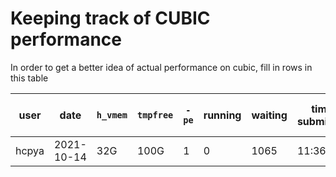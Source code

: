 # Keeping track of CUBIC performance

In order to get a better idea of actual performance on cubic, fill in
rows in this table


| user | date | `h_vmem` | `tmpfree` | `-pe` | running | waiting | time submitted | time last checked |
| ---- | ---- | -------- | --------- | ----- | ------- | ------- | ------- |------- |
| hcpya | 2021-10-14 | 32G | 100G | 1 | 0 | 1065 | 11:36 | 15:14 
